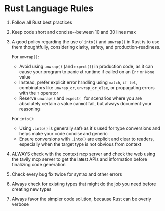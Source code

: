 # Rust Language Rules

1. Follow all Rust best practices
2. Keep code short and concise--between 10 and 30 lines max
3. A good policy regarding the use of `into()` and `unwrap()` in Rust is to use them thoughtfully, considering clarity, safety, and production-readiness.

   For `unwrap()`:
   - Avoid using `unwrap()` (and `expect()`) in production code, as it can cause your program to panic at runtime if called on an `Err` or `None` value
   - Instead, prefer explicit error handling using `match`, `if let`, combinators like `unwrap_or`, `unwrap_or_else`, or propagating errors with the `?` operator
   - Reserve `unwrap()` and `expect()` for scenarios where you are absolutely certain a value cannot fail, but always document your reasoning

   For `into()`:
   - Using `.into()` is generally safe as it's used for type conversions and helps make your code concise and generic
   - Ensure conversions with `.into()` are explicit and clear to readers, especially when the target type is not obvious from context

4. ALWAYS check with the context mcp server and check the web using the tavily mcp server to get the latest APIs and information before finalizing code generation
5. Check every bug fix twice for syntax and other errors
6. Always check for existing types that might do the job you need before creating new types
7. Always favor the simpler code solution, because Rust can be overly verbose
